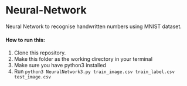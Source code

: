 # Neural-Network
Neural Network to recognise handwritten numbers using MNIST dataset.

#### How to run this:
1. Clone this repository.
2. Make this folder as the working directory in your terminal
3. Make sure you have python3 installed
4. Run ```python3 NeuralNetwork3.py train_image.csv train_label.csv test_image.csv```
